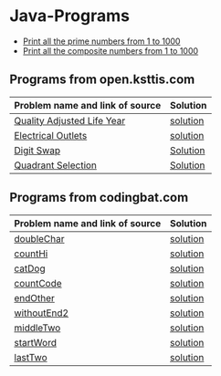 # Java-Programs

- [Print all the prime numbers from 1 to 1000](https://github.com/subratsir/Java-Programs/blob/main/checkprime1000.java)
- [Print all the composite numbers from 1 to 1000](https://github.com/subratsir/Java-Programs/blob/main/checknotprime1000.java)

## Programs from open.ksttis.com

| Problem name and link of source | Solution |
|-------------------------------------------------------------|--------------------|
| [Quality Adjusted Life Year](https://open.kattis.com/problems/qaly) | [solution](https://github.com/subratsir/Java-Programs/blob/main/quality-adjusted-life-year.java) |
| [Electrical Outlets](https://open.kattis.com/problems/electricaloutlets) | [solution](https://github.com/subratsir/Java-Programs/blob/main/electricaloutlets.java) |
| [Digit Swap](https://open.kattis.com/problems/digitswap) | [Solution](https://github.com/subratsir/Java-Programs/blob/main/digitalswap.java) |
| [Quadrant Selection](https://open.kattis.com/problems/quadrant) | [Solution](https://github.com/subratsir/Java-Programs/blob/main/quadrantSelection.java)

## Programs from codingbat.com

| Problem name and link of source | Solution |
|-------------------------------------------------------------|--------------------|
| [doubleChar](https://codingbat.com/prob/p165312) | [solution](https://github.com/subratsir/Java-Programs/blob/main/codingbat/doubleChar.java) |
| [countHi](https://codingbat.com/prob/p147448) | [solution](https://github.com/subratsir/Java-Programs/blob/main/codingbat/countHi.java) |
| [catDog](https://codingbat.com/prob/p111624) | [solution](https://github.com/subratsir/Java-Programs/blob/main/codingbat/catDog.java) |
| [countCode](https://codingbat.com/prob/p123614) | [solution](https://github.com/subratsir/Java-Programs/blob/main/codingbat/countCode.java) |
| [endOther](https://codingbat.com/prob/p126880) | [solution](https://github.com/subratsir/Java-Programs/blob/main/codingbat/endOther.java) |
| [withoutEnd2](https://codingbat.com/prob/p174254) | [solution](https://github.com/subratsir/Java-Programs/blob/main/codingbat/withoutEnd2.java) |
| [middleTwo](https://codingbat.com/prob/p137729) | [solution](https://github.com/subratsir/Java-Programs/blob/main/codingbat/middleTwo.java) |
| [startWord](https://codingbat.com/prob/p141494) | [solution](https://github.com/subratsir/Java-Programs/blob/main/codingbat/startWord.java) |
| [lastTwo](https://codingbat.com/prob/p194786) | [solution](https://github.com/subratsir/Java-Programs/blob/main/codingbat/lastTwo.java) |
